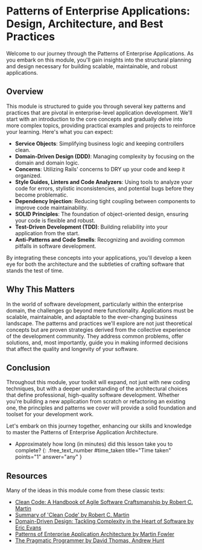 # Patterns of Enterprise Applications: Design, Architecture, and Best Practices
Welcome to our journey through the Patterns of Enterprise Applications. As you embark on this module, you'll gain insights into the structural planning and design necessary for building scalable, maintainable, and robust applications.

## Overview
This module is structured to guide you through several key patterns and practices that are pivotal in enterprise-level application development. We'll start with an introduction to the core concepts and gradually delve into more complex topics, providing practical examples and projects to reinforce your learning. Here's what you can expect:

- **Service Objects**: Simplifying business logic and keeping controllers clean.
- **Domain-Driven Design (DDD)**: Managing complexity by focusing on the domain and domain logic.
- **Concerns**: Utilizing Rails' concerns to DRY up your code and keep it organized.
- **Style Guides, Linters and Code Analyzers**: Using tools to analyze your code for errors, stylistic inconsistencies, and potential bugs before they become problematic.
- **Dependency Injection**: Reducing tight coupling between components to improve code maintainability.
- **SOLID Principles**: The foundation of object-oriented design, ensuring your code is flexible and robust.
- **Test-Driven Development (TDD)**: Building reliability into your application from the start.
- **Anti-Patterns and Code Smells**: Recognizing and avoiding common pitfalls in software development.

By integrating these concepts into your applications, you'll develop a keen eye for both the architecture and the subtleties of crafting software that stands the test of time.

## Why This Matters
In the world of software development, particularly within the enterprise domain, the challenges go beyond mere functionality. Applications must be scalable, maintainable, and adaptable to the ever-changing business landscape. The patterns and practices we'll explore are not just theoretical concepts but are proven strategies derived from the collective experience of the development community. They address common problems, offer solutions, and, most importantly, guide you in making informed decisions that affect the quality and longevity of your software.

## Conclusion
Throughout this module, your toolkit will expand, not just with new coding techniques, but with a deeper understanding of the architectural choices that define professional, high-quality software development. Whether you're building a new application from scratch or refactoring an existing one, the principles and patterns we cover will provide a solid foundation and toolset for your development work.

Let's embark on this journey together, enhancing our skills and knowledge to master the Patterns of Enterprise Application Architecture.

- Approximately how long (in minutes) did this lesson take you to complete?
{: .free_text_number #time_taken title="Time taken" points="1" answer="any" }

## Resources
Many of the ideas in this module come from these classic texts:
- [Clean Code: A Handbook of Agile Software Craftsmanship by Robert C. Martin](https://www.amazon.com/Clean-Code-Handbook-Software-Craftsmanship/dp/0132350882)
- [Summary of 'Clean Code' by Robert C. Martin](https://gist.github.com/wojteklu/73c6914cc446146b8b533c0988cf8d29)
- [Domain-Driven Design: Tackling Complexity in the Heart of Software by Eric Evans](https://www.amazon.com/dp/B00794TAUG)
- [Patterns of Enterprise Application Architecture by Martin Fowler](https://www.amazon.com/dp/B008OHVDFM)
- [The Pragmatic Programmer by David Thomas, Andrew Hunt](https://pragprog.com/titles/tpp20/the-pragmatic-programmer-20th-anniversary-edition/)
